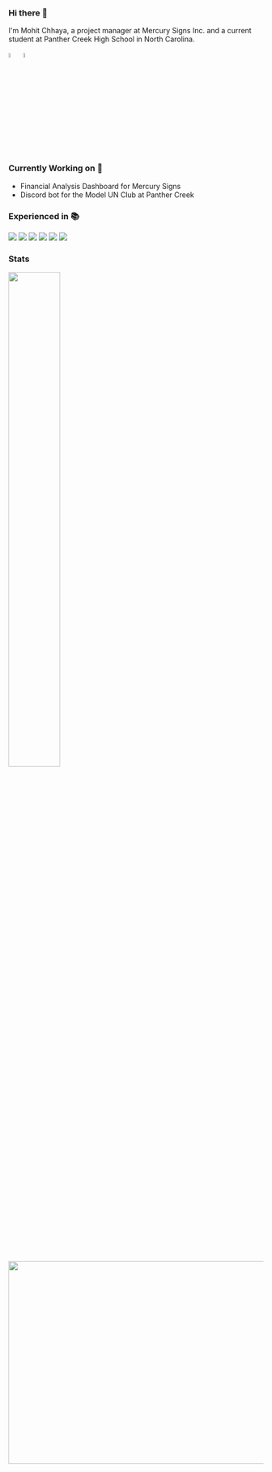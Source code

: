 ### Hi there 👋



I'm Mohit Chhaya, a project manager at Mercury Signs Inc. and a current student at Panther Creek High School in North Carolina. 


<a href="https://www.linkedin.com/in/mohit-chhaya-54582219b"><img src="https://simpleicons.org/icons/linkedin.svg" height="5%" width="5%"></a>
<a href="mailto:mohitchhaya24@gmail.com"><img src="https://simpleicons.org/icons/gmail.svg" height="5%" width="5%"></a>

### Currently Working on 🧠
- Financial Analysis Dashboard for Mercury Signs 
- Discord bot for the Model UN Club at Panther Creek

### Experienced in 📚
![](https://img.shields.io/badge/Code-Python-blue?style=flat-square&logo=python&logoColor=white)
![](https://img.shields.io/badge/Code-NodeJS-blue?style=flat-square&logo=node.js&logoColor=white) 
![](https://img.shields.io/badge/Code-HTML/CSS-blue?style=flat-square&logo=html5&logoColor=white)
![](https://img.shields.io/badge/Code-SAS-blue?style=flat-square&logoColor=white)
![](https://img.shields.io/badge/Library-Django-green?style=flat-square&logo=django&logoColor=white) 
![](https://img.shields.io/badge/Skills-REST%20API-red?style=flat-square&logoColor=white)



### Stats
<!-- <a href="https://github.com/mrchhaya"> -->
<!--   <img align="center" width="45%" height="50%" style="margin-right:1%" src="https://github-readme-stats.vercel.app/api?username=mrchhaya&show_icons=true&theme=radical&count_private=true&hide=stars,prs&include_all_commits=true" /> -->
<!-- </a> -->
<a href="https://github.com/mrchhaya">
  <img align="center" width="45%" height="50%" src="https://github-readme-stats.vercel.app/api/top-langs?username=mrchhaya&hide=jupyter%20notebook&layout=compact" />
</a>
 
<img src="pink.svg" width="800" height="400">